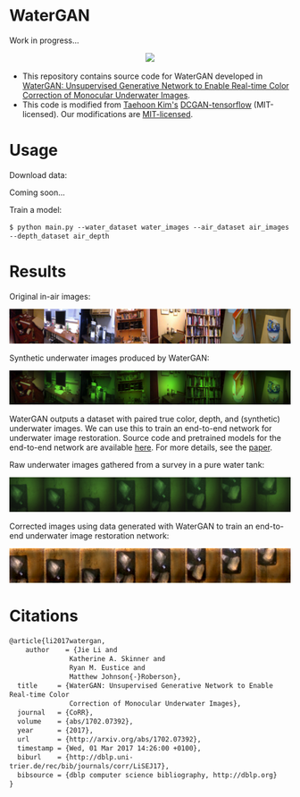 # WaterGAN

Work in progress...

<p align="center">
  <img src="https://github.com/kskin/WaterGAN/blob/master/watergan.PNG?raw=true"/>
</p>

+ This repository contains source code for WaterGAN developed in [WaterGAN: Unsupervised Generative Network to Enable Real-time Color Correction of Monocular Underwater Images](https://arxiv.org/abs/1702.07392).
+ This code is modified from [Taehoon Kim's](http://carpedm20.github.io/)
  [DCGAN-tensorflow](https://github.com/carpedm20/DCGAN-tensorflow) (MIT-licensed). Our modifications are [MIT-licensed](./LICENSE).

# Usage

Download data:

Coming soon...

Train a model:

```
$ python main.py --water_dataset water_images --air_dataset air_images --depth_dataset air_depth
```

# Results

Original in-air images:

![](figures/air-raw.png)

Synthetic underwater images produced by WaterGAN:

![](figures/air-gen.png)

WaterGAN outputs a dataset with paired true color, depth, and (synthetic) underwater images. We can use this to train an end-to-end network for underwater image restoration. Source code and pretrained models for the end-to-end network are available [here](https://github.com/ljlijie/UnderwaterColorCorrection). For more details, see the [paper](https://arxiv.org/abs/1702.07392).

Raw underwater images gathered from a survey in a pure water tank:

![](figures/mhl-raw.png)

Corrected images using data generated with WaterGAN to train an end-to-end underwater image restoration network:

![](figures/mhl-corrected.png)
  
# Citations

```
@article{li2017watergan,
    author    = {Jie Li and
               Katherine A. Skinner and
               Ryan M. Eustice and
               Matthew Johnson{-}Roberson},
  title     = {WaterGAN: Unsupervised Generative Network to Enable Real-time Color
               Correction of Monocular Underwater Images},
  journal   = {CoRR},
  volume    = {abs/1702.07392},
  year      = {2017},
  url       = {http://arxiv.org/abs/1702.07392},
  timestamp = {Wed, 01 Mar 2017 14:26:00 +0100},
  biburl    = {http://dblp.uni-trier.de/rec/bib/journals/corr/LiSEJ17},
  bibsource = {dblp computer science bibliography, http://dblp.org}
}
```
